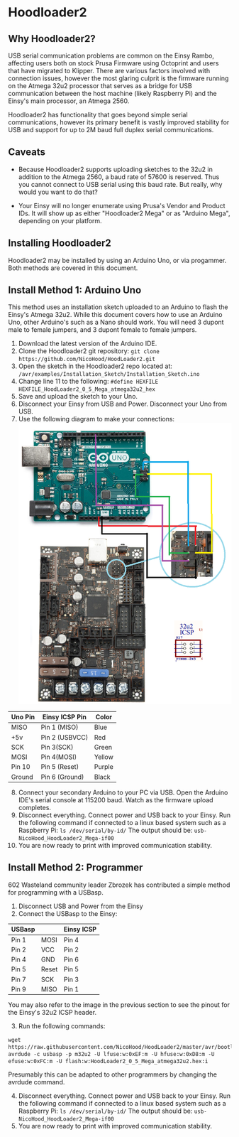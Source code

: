 Hoodloader2
================
Why Hoodloader2?
----------------
USB serial communication problems are common on the Einsy Rambo, affecting users both on stock Prusa Firmware using Octoprint and users that have migrated to Klipper. There are various factors involved with connection issues, however the most glaring culprit is the firmware running on the Atmega 32u2 processor that serves as a bridge for USB communication between the host machine (likely Raspberry Pi) and the Einsy's main processor, an Atmega 2560.

Hoodloader2 has functionality that goes beyond simple serial communications, however its primary benefit is vastly improved stability for USB and support for up to 2M baud full duplex serial communications.

Caveats
-------
* Because Hoodloader2 supports uploading sketches to the 32u2 in addition to the Atmega 2560, a baud rate of 57600 is reserved.  Thus you cannot connect to USB serial using this baud rate.  But really, why would you want to do that?

* Your Einsy will no longer enumerate using Prusa's Vendor and Product IDs.  It will show up as either "Hoodloader2 Mega" or as "Arduino Mega", depending on your platform.

Installing Hoodloader2
-----------------------
Hoodloader2 may be installed by using an Arduino Uno, or via progammer.  Both methods are covered in this document.

Install Method 1:  Arduino Uno
------------------------------
This method uses an installation sketch uploaded to an Arduino to flash the Einsy's Atmega 32u2.  While this document covers how to use an Arduino Uno, other Arduino's such as a Nano should work.  You will need 3 dupont male to female jumpers, and 3 dupont female to female jumpers.

1) Download the latest version of the Arduino IDE.
2) Clone the Hoodloader2 git repository:
`git clone https://github.com/NicoHood/HoodLoader2.git`
3) Open the sketch in the Hoodloader2 repo located at:
`/avr/examples/Installation_Sketch/Installation_Sketch.ino`
4) Change line 11 to the following:
`#define HEXFILE HEXFILE_HoodLoader2_0_5_Mega_atmega32u2_hex`
5) Save and upload the sketch to your Uno.
6) Disconnect your Einsy from USB and Power.  Disconnect your Uno from USB.
7) Use the following diagram to make your connections:
![<File:einsy> uno.png](images/einsy_uno.png "File:einsy_uno.png")

| Uno Pin | Einsy ICSP Pin | Color |
|---------|-----------|-------|
| MISO | Pin 1 (MISO) | Blue |
| +5v | Pin 2 (USBVCC) | Red |
| SCK | Pin 3(SCK) | Green |
| MOSI | Pin 4(MOSI) | Yellow |
| Pin 10  | Pin 5 (Reset)| Purple |
| Ground | Pin 6 (Ground) | Black |

8) Connect your secondary Arduino to your PC via USB.  Open the Arduino IDE's serial console at 115200 baud.  Watch as the firmware upload completes.
9) Disconnect everything.  Connect power and USB back to your Einsy.  Run the following command if connected to a linux based system such as a Raspberry Pi:
`ls /dev/serial/by-id/`
The output should be:
`usb-NicoHood_HoodLoader2_Mega-if00`
10) You are now ready to print with improved communication stability.

Install Method 2: Programmer
----------------------------------------
602 Wasteland community leader Zbrozek has contributed a simple method for programming with a USBasp.

1) Disconnect USB and Power from the Einsy
2) Connect the USBasp to the Einsy:

| USBasp | | Einsy ICSP|
|--------|-|-----------|
| Pin 1 | MOSI | Pin 4 |
| Pin 2 | VCC | Pin 2 |
| Pin 4 | GND | Pin 6 |
| Pin 5 | Reset  | Pin 5 |
| Pin 7 | SCK | Pin 3 |
| Pin 9 | MISO | Pin 1|

You may also refer to the image in the previous section to see the pinout for the Einsy's 32u2 ICSP header.

3) Run the following commands:

```shell
wget https://raw.githubusercontent.com/NicoHood/HoodLoader2/master/avr/bootloaders/HexFiles/HoodLoader2_0_5_Mega_atmega32u2.hex
avrdude -c usbasp -p m32u2 -U lfuse:w:0xEF:m -U hfuse:w:0xD8:m -U efuse:w:0xFC:m -U flash:w:HoodLoader2_0_5_Mega_atmega32u2.hex:i
```
Presumably this can be adapted to other programmers by changing the avrdude command.

4) Disconnect everything.  Connect power and USB back to your Einsy.  Run the following command if connected to a linux based system such as a Raspberry Pi:
`ls /dev/serial/by-id/`
The output should be:
`usb-NicoHood_HoodLoader2_Mega-if00`
5) You are now ready to print with improved communication stability.

